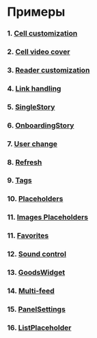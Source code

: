 # Примеры

### 1. [Cell customization](CustomCell.md)
### 2. [Cell video cover](VideoCover.md)
### 3. [Reader customization](Reader.md)
### 4. [Link handling](Links.md)
### 5. [SingleStory](SingleStory.md)
### 6. [OnboardingStory](OnboardingStory.md)
### 7. [User change](UserChange.md)
### 8. [Refresh](Refresh.md)
### 9. [Tags](Tags.md)
### 10. [Placeholders](Placeholders.md)
### 11. [Images Placeholders](ImagesPlaceholders.md)
### 11. [Favorites](Favorites.md)
### 12. [Sound control](Sound.md)
### 13. [GoodsWidget](GoodsWidget.md)
### 14. [Multi-feed](Multifeed.md)
### 15. [PanelSettings](PanelSettings.md)
### 16. [ListPlaceholder](ListPlaceholder.md)

